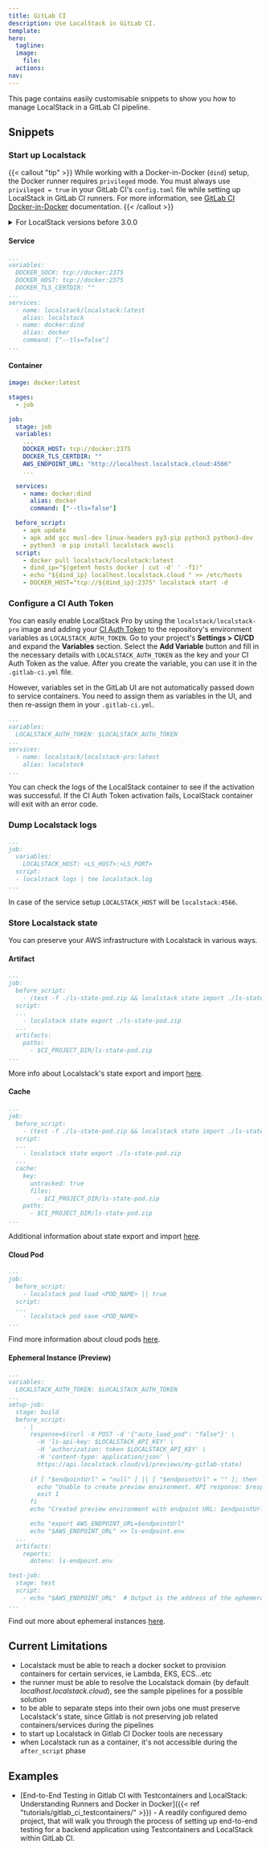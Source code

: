 ```yaml
---
title: GitLab CI
description: Use LocalStack in GitLab CI.
template: 
hero:
  tagline: 
  image:
    file: 
  actions:
nav: 
---
```


This page contains easily customisable snippets to show you how to manage LocalStack in a GitLab CI pipeline.

## Snippets

### Start up Localstack

{{< callout "tip" >}}
While working with a Docker-in-Docker (`dind`) setup, the Docker runner requires `privileged` mode.
You must always use `privileged = true` in your GitLab CI's `config.toml` file while setting up LocalStack in GitLab CI runners.
For more information, see [GitLab CI Docker-in-Docker](https://docs.gitlab.com/ee/ci/docker/using_docker_build.html#use-docker-in-docker-executor) documentation.
{{< /callout >}}

<details>
<summary>For LocalStack versions before 3.0.0</summary>
Under test>variables, add:<br>
LOCALSTACK_HOSTNAME: localhost.localstack.cloud<br>
HOSTNAME_EXTERNAL: localhost.localstack.cloud.
</details>

#### Service

```yaml
...
variables:
  DOCKER_SOCK: tcp://docker:2375
  DOCKER_HOST: tcp://docker:2375
  DOCKER_TLS_CERTDIR: ""
...
services:
  - name: localstack/localstack:latest
    alias: localstack
  - name: docker:dind
    alias: docker
    command: ["--tls=false"]
...
```

#### Container

```yaml
image: docker:latest

stages:
  - job

job:
  stage: job
  variables:
    ...
    DOCKER_HOST: tcp://docker:2375
    DOCKER_TLS_CERTDIR: ""
    AWS_ENDPOINT_URL: "http://localhost.localstack.cloud:4566"
    ...

  services:
    - name: docker:dind
      alias: docker
      command: ["--tls=false"]

  before_script:
    - apk update
    - apk add gcc musl-dev linux-headers py3-pip python3 python3-dev
    - python3 -m pip install localstack awscli
  script:
    - docker pull localstack/localstack:latest
    - dind_ip="$(getent hosts docker | cut -d' ' -f1)"
    - echo "${dind_ip} localhost.localstack.cloud " >> /etc/hosts
    - DOCKER_HOST="tcp://${dind_ip}:2375" localstack start -d
```

### Configure a CI Auth Token

You can easily enable LocalStack Pro by using the `localstack/localstack-pro` image and adding your [CI Auth Token](https://app.localstack.cloud/workspace/auth-tokens) to the repository's environment variables as `LOCALSTACK_AUTH_TOKEN`.
Go to your project's **Settings > CI/CD** and expand the **Variables** section.
Select the **Add Variable** button and fill in the necessary details with `LOCALSTACK_AUTH_TOKEN` as the key and your CI Auth Token as the value.
After you create the variable, you can use it in the `.gitlab-ci.yml` file.

However, variables set in the GitLab UI are not automatically passed down to service containers.
You need to assign them as variables in the UI, and then re-assign them in your `.gitlab-ci.yml`.

```yaml
...
variables:
  LOCALSTACK_AUTH_TOKEN: $LOCALSTACK_AUTH_TOKEN
...
services:
  - name: localstack/localstack-pro:latest
    alias: localstack
...
```

You can check the logs of the LocalStack container to see if the activation was successful.
If the CI Auth Token activation fails, LocalStack container will exit with an error code.

### Dump Localstack logs

```yaml
...
job:
  variables:
    LOCALSTACK_HOST: <LS_HOST>:<LS_PORT>
  script:
  - localstack logs | tee localstack.log
... 
```

In case of the service setup `LOCALSTACK_HOST` will be `localstack:4566`.

### Store Localstack state

You can preserve your AWS infrastructure with Localstack in various ways.

#### Artifact

```yaml
...
job:
  before_script:
    - (test -f ./ls-state-pod.zip && localstack state import ./ls-state-pod.zip) || true
  script:
  ...
    - localstack state export ./ls-state-pod.zip
  ...
  artifacts:
    paths:
      - $CI_PROJECT_DIR/ls-state-pod.zip
...
```

More info about Localstack's state export and import [here](/user-guide/state-management/export-import-state/).

#### Cache

```yaml
...
job:
  before_script:
    - (test -f ./ls-state-pod.zip && localstack state import ./ls-state-pod.zip) || true
  script:
  ...
    - localstack state export ./ls-state-pod.zip
  ...
  cache:
    key:
      untracked: true
      files:
        - $CI_PROJECT_DIR/ls-state-pod.zip
    paths:
      - $CI_PROJECT_DIR/ls-state-pod.zip
...
```

Additional information about state export and import [here](/user-guide/state-management/export-import-state/).

#### Cloud Pod

```yaml
...
job:
  before_script:
    - localstack pod load <POD_NAME> || true
  script:
  ...
    - localstack pod save <POD_NAME>
...
```

Find more information about cloud pods [here](/user-guide/state-management/cloud-pods/).

#### Ephemeral Instance (Preview)

```yaml
...
variables:
  LOCALSTACK_AUTH_TOKEN: $LOCALSTACK_AUTH_TOKEN
...
setup-job:
  stage: build
  before_script:
    - |
      response=$(curl -X POST -d '{"auto_load_pod": "false"}' \
        -H 'ls-api-key: $LOCALSTACK_API_KEY' \
        -H 'authorization: token $LOCALSTACK_API_KEY' \
        -H 'content-type: application/json' \
        https://api.localstack.cloud/v1/previews/my-gitlab-state)
      
      if [ "$endpointUrl" = "null" ] || [ "$endpointUrl" = "" ]; then
        echo "Unable to create preview environment. API response: $response"
        exit 1
      fi
      echo "Created preview environment with endpoint URL: $endpointUrl"

      echo "export AWS_ENDPOINT_URL=$endpointUrl"
      echo "$AWS_ENDPOINT_URL" >> ls-endpoint.env
  ...
  artifacts:
    reports:
      dotenv: ls-endpoint.env

test-job:
  stage: test
  script:
    - echo "$AWS_ENDPOINT_URL"  # Output is the address of the ephemeral instance
...
```

Find out more about ephemeral instances [here](/user-guide/cloud-sandbox/).

## Current Limitations

- Localstack must be able to reach a docker socket to provision containers for certain services, ie Lambda, EKS, ECS...etc
- the runner must be able to resolve the Localstack domain (by default _localhost.localstack.cloud_), see the sample pipelines for a possible solution
- to be able to separate steps into their own jobs one must preserve Localstack's state, since Gitlab is not preserving job related containers/services during the pipelines
- to start up Localstack in Gitlab CI Docker tools are necessary
- when Localstack run as a container, it's not accessible during the `after_script` phase

## Examples

- [End-to-End Testing in Gitlab CI with Testcontainers and LocalStack: Understanding Runners and Docker in Docker]({{< ref "tutorials/gitlab_ci_testcontainers/" >}}) - A readily configured demo project, that will walk you through the process of setting up end-to-end testing for a backend application using Testcontainers and LocalStack within GitLab CI.